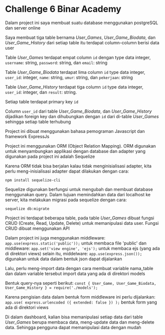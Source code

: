 # Challenge 6 Binar Academy

Dalam project ini saya membuat suatu database menggunakan postgreSQL dan server online

Saya membuat tiga table bernama *User_Games*, *User_Game_Biodata*, dan *User_Game_History* dari setiap table itu terdapat column-column berisi data user

Table *User_Games* terdapat empat column `id` dengan type data integer, `username`: string, `password`: string, dan `email`: string

Table *User_Game_Biodata* terdapat lima column `id` type data integer, `user_id`: integer, `name`: string, `umur`: string, dan `pekerjaan`: string

Table *User_Game_History* terdapat tiga column `id` type data integer, `user_id`: integer, dan `result`: string.

Setiap table terdapat primary key `id`

Column `user_id` dari table *User_Game_Biodata*, dan *User_Game_History* dijadikan foreign key dan dihubungkan dengan `id` dari di-table *User_Games* sehingga setiap table terhubung

Project ini dibuat menggunakan bahasa pemograman Javascript dan framework ExpressJs

Project ini menggunakan ORM (Object Relation Mapping). ORM digunakan untuk menyambungkan applikasi dengan database dan adapter yang digunakan pada project ini adalah Sequelize

Karena ORM tidak bisa berjalan kalau tidak menginisialisasi adapter, kita perlu meng-inisialisasi adapter dapat dilakukan dengan cara:

```
npm install sequelize-cli
```

Sequelize digunakan berfungsi untuk mengubah dan membuat database menggunakan query. Dalam tujuan memindahkan data dari localhost ke server, kita melakukan migrasi pada sequelize dengan cara: 

```
sequelize db:migrate
```

Project ini terdapat beberapa table, pada table *User_Games* dibuat fungsi CRUD (Create, Read, Update, Delete) untuk memanipulasi data user. Fungsi CRUD dibuat menggunakan API

Dalam project ini juga menggunakan middleware: `app.use(express.static('public'));` untuk membaca file 'public' dan middleware: `app.set('view engine', 'ejs');` untuk membaca ejs (yang ada di direktori views) selain itu, middelware: `app.use(express.json());` digunakan untuk data dalam bentuk json dapat dijalankan

Lalu, perlu meng-import data dengan cara membuat variable nama_table dan dalam variable tersebut import data yang ada di direktori models

Bentuk query-nya seperti berikut: `const { User_Game, User_Game_Biodata, User_Game_History } = require('./models');`

Karena pengisian data dalam bentuk form middleware ini perlu dijalankan: `app.use( express.urlencoded ({ extended: false }) );` bentuk form yang ada di direktori views

Di dalam dashboard, kalian bisa memanipulasi setiap data dari table *User_Games* berupa membaca data, meng-update data dan meng-delete data. Sehingga pengguna dapat memanipulasi data dengan mudah
